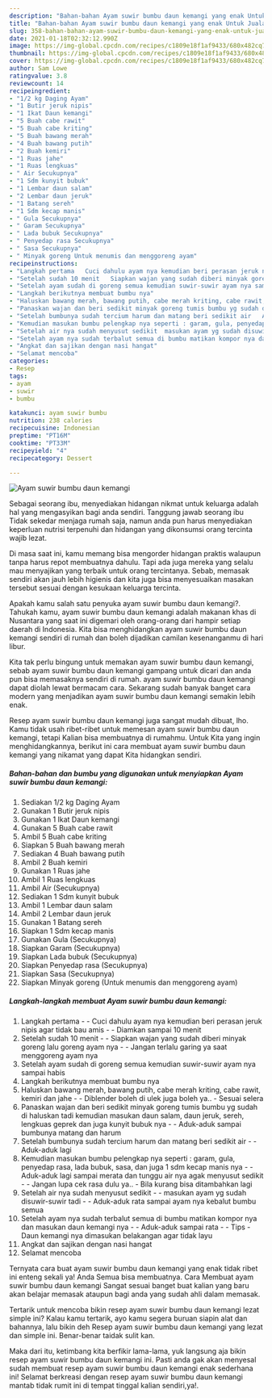 ```yaml
---
description: "Bahan-bahan Ayam suwir bumbu daun kemangi yang enak Untuk Jualan"
title: "Bahan-bahan Ayam suwir bumbu daun kemangi yang enak Untuk Jualan"
slug: 358-bahan-bahan-ayam-suwir-bumbu-daun-kemangi-yang-enak-untuk-jualan
date: 2021-01-18T02:32:12.990Z
image: https://img-global.cpcdn.com/recipes/c1809e18f1af9433/680x482cq70/ayam-suwir-bumbu-daun-kemangi-foto-resep-utama.jpg
thumbnail: https://img-global.cpcdn.com/recipes/c1809e18f1af9433/680x482cq70/ayam-suwir-bumbu-daun-kemangi-foto-resep-utama.jpg
cover: https://img-global.cpcdn.com/recipes/c1809e18f1af9433/680x482cq70/ayam-suwir-bumbu-daun-kemangi-foto-resep-utama.jpg
author: Sam Lowe
ratingvalue: 3.8
reviewcount: 14
recipeingredient:
- "1/2 kg Daging Ayam"
- "1 Butir jeruk nipis"
- "1 Ikat Daun kemangi"
- "5 Buah cabe rawit"
- "5 Buah cabe kriting"
- "5 Buah bawang merah"
- "4 Buah bawang putih"
- "2 Buah kemiri"
- "1 Ruas jahe"
- "1 Ruas lengkuas"
- " Air Secukupnya"
- "1 Sdm kunyit bubuk"
- "1 Lembar daun salam"
- "2 Lembar daun jeruk"
- "1 Batang sereh"
- "1 Sdm kecap manis"
- " Gula Secukupnya"
- " Garam Secukupnya"
- " Lada bubuk Secukupnya"
- " Penyedap rasa Secukupnya"
- " Sasa Secukupnya"
- " Minyak goreng Untuk menumis dan menggoreng ayam"
recipeinstructions:
- "Langkah pertama   Cuci dahulu ayam nya kemudian beri perasan jeruk nipis agar tidak bau amis   Diamkan sampai 10 menit"
- "Setelah sudah 10 menit   Siapkan wajan yang sudah diberi minyak goreng lalu goreng ayam nya   Jangan terlalu garing ya saat menggoreng ayam nya"
- "Setelah ayam sudah di goreng semua kemudian suwir-suwir ayam nya sampai habis"
- "Langkah berikutnya membuat bumbu nya"
- "Haluskan bawang merah, bawang putih, cabe merah kriting, cabe rawit, kemiri dan jahe   Diblender boleh di ulek juga boleh ya.. Sesuai selera"
- "Panaskan wajan dan beri sedikit minyak goreng tumis bumbu yg sudah di haluskan tadi kemudian masukan daun salam, daun jeruk, sereh, lengkuas geprek dan juga kunyit bubuk nya   Aduk-aduk sampai bumbunya matang dan harum"
- "Setelah bumbunya sudah tercium harum dan matang beri sedikit air   Aduk-aduk lagi"
- "Kemudian masukan bumbu pelengkap nya seperti : garam, gula, penyedap rasa, lada bubuk, sasa, dan juga 1 sdm kecap manis nya   Aduk-aduk lagi sampai merata dan tunggu air nya agak menyusut sedikit   Jangan lupa cek rasa dulu ya..  Bila kurang bisa ditambahkan lagi"
- "Setelah air nya sudah menyusut sedikit  masukan ayam yg sudah disuwir-suwir tadi   Aduk-aduk rata sampai ayam nya kebalut bumbu semua"
- "Setelah ayam nya sudah terbalut semua di bumbu matikan kompor nya dan masukan daun kemangi nya   Aduk-aduk sampai rata   Tips Daun kemangi nya dimasukan belakangan agar tidak layu"
- "Angkat dan sajikan dengan nasi hangat"
- "Selamat mencoba"
categories:
- Resep
tags:
- ayam
- suwir
- bumbu

katakunci: ayam suwir bumbu 
nutrition: 238 calories
recipecuisine: Indonesian
preptime: "PT16M"
cooktime: "PT33M"
recipeyield: "4"
recipecategory: Dessert

---
```



![Ayam suwir bumbu daun kemangi](https://img-global.cpcdn.com/recipes/c1809e18f1af9433/680x482cq70/ayam-suwir-bumbu-daun-kemangi-foto-resep-utama.jpg)

Sebagai seorang ibu, menyediakan hidangan nikmat untuk keluarga adalah hal yang mengasyikan bagi anda sendiri. Tanggung jawab seorang ibu Tidak sekedar menjaga rumah saja, namun anda pun harus menyediakan keperluan nutrisi terpenuhi dan hidangan yang dikonsumsi orang tercinta wajib lezat.

Di masa  saat ini, kamu memang bisa mengorder hidangan praktis walaupun tanpa harus repot membuatnya dahulu. Tapi ada juga mereka yang selalu mau menyajikan yang terbaik untuk orang tercintanya. Sebab, memasak sendiri akan jauh lebih higienis dan kita juga bisa menyesuaikan masakan tersebut sesuai dengan kesukaan keluarga tercinta. 



Apakah kamu salah satu penyuka ayam suwir bumbu daun kemangi?. Tahukah kamu, ayam suwir bumbu daun kemangi adalah makanan khas di Nusantara yang saat ini digemari oleh orang-orang dari hampir setiap daerah di Indonesia. Kita bisa menghidangkan ayam suwir bumbu daun kemangi sendiri di rumah dan boleh dijadikan camilan kesenanganmu di hari libur.

Kita tak perlu bingung untuk memakan ayam suwir bumbu daun kemangi, sebab ayam suwir bumbu daun kemangi gampang untuk dicari dan anda pun bisa memasaknya sendiri di rumah. ayam suwir bumbu daun kemangi dapat diolah lewat bermacam cara. Sekarang sudah banyak banget cara modern yang menjadikan ayam suwir bumbu daun kemangi semakin lebih enak.

Resep ayam suwir bumbu daun kemangi juga sangat mudah dibuat, lho. Kamu tidak usah ribet-ribet untuk memesan ayam suwir bumbu daun kemangi, tetapi Kalian bisa membuatnya di rumahmu. Untuk Kita yang ingin menghidangkannya, berikut ini cara membuat ayam suwir bumbu daun kemangi yang nikamat yang dapat Kita hidangkan sendiri.

<!--inarticleads1-->

##### Bahan-bahan dan bumbu yang digunakan untuk menyiapkan Ayam suwir bumbu daun kemangi:

1. Sediakan 1/2 kg Daging Ayam
1. Gunakan 1 Butir jeruk nipis
1. Gunakan 1 Ikat Daun kemangi
1. Gunakan 5 Buah cabe rawit
1. Ambil 5 Buah cabe kriting
1. Siapkan 5 Buah bawang merah
1. Sediakan 4 Buah bawang putih
1. Ambil 2 Buah kemiri
1. Gunakan 1 Ruas jahe
1. Ambil 1 Ruas lengkuas
1. Ambil  Air (Secukupnya)
1. Sediakan 1 Sdm kunyit bubuk
1. Ambil 1 Lembar daun salam
1. Ambil 2 Lembar daun jeruk
1. Gunakan 1 Batang sereh
1. Siapkan 1 Sdm kecap manis
1. Gunakan  Gula (Secukupnya)
1. Siapkan  Garam (Secukupnya)
1. Siapkan  Lada bubuk (Secukupnya)
1. Siapkan  Penyedap rasa (Secukupnya)
1. Siapkan  Sasa (Secukupnya)
1. Siapkan  Minyak goreng (Untuk menumis dan menggoreng ayam)




<!--inarticleads2-->

##### Langkah-langkah membuat Ayam suwir bumbu daun kemangi:

1. Langkah pertama  -  - Cuci dahulu ayam nya kemudian beri perasan jeruk nipis agar tidak bau amis  -  - Diamkan sampai 10 menit
1. Setelah sudah 10 menit  -  - Siapkan wajan yang sudah diberi minyak goreng lalu goreng ayam nya  -  - Jangan terlalu garing ya saat menggoreng ayam nya
1. Setelah ayam sudah di goreng semua kemudian suwir-suwir ayam nya sampai habis
1. Langkah berikutnya membuat bumbu nya
1. Haluskan bawang merah, bawang putih, cabe merah kriting, cabe rawit, kemiri dan jahe  -  - Diblender boleh di ulek juga boleh ya.. - Sesuai selera
1. Panaskan wajan dan beri sedikit minyak goreng tumis bumbu yg sudah di haluskan tadi kemudian masukan daun salam, daun jeruk, sereh, lengkuas geprek dan juga kunyit bubuk nya  -  - Aduk-aduk sampai bumbunya matang dan harum
1. Setelah bumbunya sudah tercium harum dan matang beri sedikit air  -  - Aduk-aduk lagi
1. Kemudian masukan bumbu pelengkap nya seperti : garam, gula, penyedap rasa, lada bubuk, sasa, dan juga 1 sdm kecap manis nya  -  - Aduk-aduk lagi sampai merata dan tunggu air nya agak menyusut sedikit  -  - Jangan lupa cek rasa dulu ya..  - Bila kurang bisa ditambahkan lagi
1. Setelah air nya sudah menyusut sedikit -  - masukan ayam yg sudah disuwir-suwir tadi  -  - Aduk-aduk rata sampai ayam nya kebalut bumbu semua
1. Setelah ayam nya sudah terbalut semua di bumbu matikan kompor nya dan masukan daun kemangi nya  -  - Aduk-aduk sampai rata  -  - Tips - Daun kemangi nya dimasukan belakangan agar tidak layu
1. Angkat dan sajikan dengan nasi hangat
1. Selamat mencoba




Ternyata cara buat ayam suwir bumbu daun kemangi yang enak tidak ribet ini enteng sekali ya! Anda Semua bisa membuatnya. Cara Membuat ayam suwir bumbu daun kemangi Sangat sesuai banget buat kalian yang baru akan belajar memasak ataupun bagi anda yang sudah ahli dalam memasak.

Tertarik untuk mencoba bikin resep ayam suwir bumbu daun kemangi lezat simple ini? Kalau kamu tertarik, ayo kamu segera buruan siapin alat dan bahannya, lalu bikin deh Resep ayam suwir bumbu daun kemangi yang lezat dan simple ini. Benar-benar taidak sulit kan. 

Maka dari itu, ketimbang kita berfikir lama-lama, yuk langsung aja bikin resep ayam suwir bumbu daun kemangi ini. Pasti anda gak akan menyesal sudah membuat resep ayam suwir bumbu daun kemangi enak sederhana ini! Selamat berkreasi dengan resep ayam suwir bumbu daun kemangi mantab tidak rumit ini di tempat tinggal kalian sendiri,ya!.

